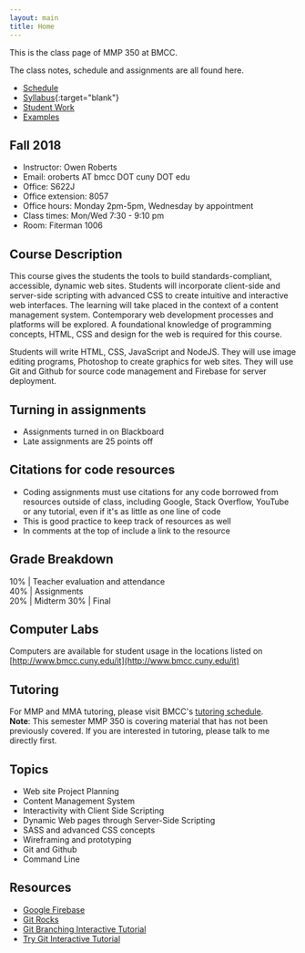 ```yaml
---
layout: main
title: Home
---
```


This is the class page of MMP 350 at BMCC.

The class notes, schedule and assignments are all found here.


- [Schedule](schedule.html)
- [Syllabus](https://docs.google.com/document/d/1N156DV929tV0voIvr_i0twnu_pRn9_JC-tUt4JYrGy8/edit?usp=sharing){:target="blank"}
- [Student Work](studentwork/)
- [Examples](examples/)

<!--  <a href="http://piratepad.net/mmp350" target="blank">Public Pad</a>
 <a href="https://mmp350.slack.com/" target="blank">Slack channel</a>  -->

## Fall 2018

- Instructor: Owen Roberts
- Email: oroberts AT bmcc DOT cuny  DOT edu
- Office: S622J
- Office extension: 8057
- Office hours: Monday 2pm-5pm, Wednesday by appointment
- Class times: Mon/Wed 7:30 - 9:10 pm
- Room: Fiterman 1006

## Course Description
This course gives the students the tools to build standards-compliant, accessible, dynamic web sites. Students will incorporate client-side and server-side scripting with advanced CSS to create intuitive and interactive web interfaces. The learning will take placed in the context of a content management system. Contemporary web development processes and platforms will be explored. A foundational knowledge of programming concepts, HTML, CSS and design for the web is required for this course.

Students will write HTML, CSS, JavaScript and NodeJS. They will use image editing programs, Photoshop to create graphics for web sites. They will use Git and Github for source code management and Firebase for server deployment.


## Turning in assignments
- Assignments turned in on Blackboard
- Late assignments are 25 points off

## Citations for code resources
- Coding assignments must use citations for any code borrowed from resources outside of class, including Google, Stack Overflow, YouTube or any tutorial, even if it's as little as one line of code
- This is good practice to keep track of resources as well
- In comments at the top of include a link to the resource

## Grade Breakdown

10% | Teacher evaluation and attendance  
40% | Assignments  
20% | Midterm 
30% | Final

## Computer Labs

Computers are available for student usage in the locations listed on [http://www.bmcc.cuny.edu/it](http://www.bmcc.cuny.edu/it)

## Tutoring

For MMP and MMA tutoring, please visit BMCC's [tutoring schedule](http://www.bmcc.cuny.edu/lrc/schedule.jsp).  
**Note**: This semester MMP 350 is covering material that has not been previously covered.  If you are interested in tutoring, please talk to me directly first.

## Topics
- Web site Project Planning
- Content Management System
- Interactivity with Client Side Scripting
- Dynamic Web pages through Server-Side Scripting
- SASS and advanced CSS concepts
- Wireframing and prototyping
- Git and Github
- Command Line


## Resources

- [Google Firebase](https://firebase.google.com/docs/samples/)
- [Git Rocks](http://git.rocks/getting-started/)
- [Git Branching Interactive Tutorial](https://learngitbranching.js.org/)
- [Try Git Interactive Tutorial](https://try.github.io/levels/1/challenges/1)
